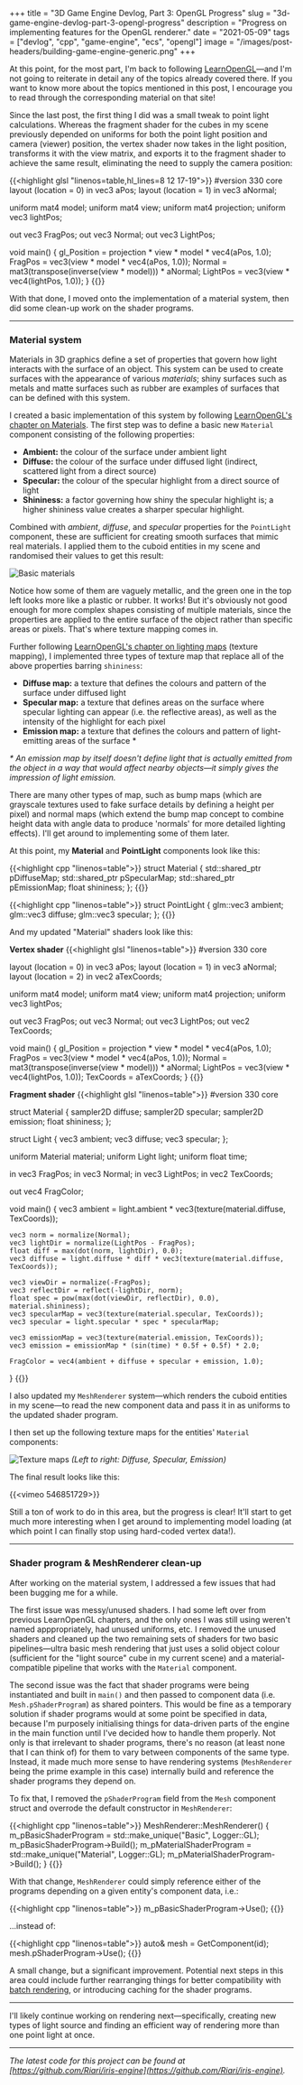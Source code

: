+++
title = "3D Game Engine Devlog, Part 3: OpenGL Progress"
slug = "3d-game-engine-devlog-part-3-opengl-progress"
description = "Progress on implementing features for the OpenGL renderer."
date = "2021-05-09"
tags = ["devlog", "cpp", "game-engine", "ecs", "opengl"]
image = "/images/post-headers/building-game-engine-generic.png"
+++

At this point, for the most part, I'm back to following [LearnOpenGL](https://learnopengl.com/)—and I'm not going to reiterate in detail any of the topics already covered there. If you want to know more about the topics mentioned in this post, I encourage you to read through the corresponding material on that site!

Since the last post, the first thing I did was a small tweak to point light calculations. Whereas the fragment shader for the cubes in my scene previously depended on uniforms for both the point light position and camera (viewer) position, the vertex shader now takes in the light position, transforms it with the view matrix, and exports it to the fragment shader to achieve the same result, eliminating the need to supply the camera position:

{{<highlight glsl "linenos=table,hl_lines=8 12 17-19">}}
#version 330 core
layout (location = 0) in vec3 aPos;
layout (location = 1) in vec3 aNormal;

uniform mat4 model;
uniform mat4 view;
uniform mat4 projection;
uniform vec3 lightPos;

out vec3 FragPos;
out vec3 Normal;
out vec3 LightPos;

void main()
{
    gl_Position = projection * view * model * vec4(aPos, 1.0);
    FragPos = vec3(view * model * vec4(aPos, 1.0));
    Normal = mat3(transpose(inverse(view * model))) * aNormal;
    LightPos = vec3(view * vec4(lightPos, 1.0));
}
{{</highlight>}}

With that done, I moved onto the implementation of a material system, then did some clean-up work on the shader programs.

---

### Material system

Materials in 3D graphics define a set of properties that govern how light interacts with the surface of an object. This system can be used to create surfaces with the appearance of various *materials*; shiny surfaces such as metals and matte surfaces such as rubber are examples of surfaces that can be defined with this system.

I created a basic implementation of this system by following [LearnOpenGL's chapter on Materials](https://learnopengl.com/Lighting/Materials). The first step was to define a basic new `Material` component consisting of the following properties:

- **Ambient:** the colour of the surface under ambient light
- **Diffuse:** the colour of the surface under diffused light (indirect, scattered light from a direct source)
- **Specular:** the colour of the specular highlight from a direct source of light
- **Shininess:** a factor governing how shiny the specular highlight is; a higher shininess value creates a sharper specular highlight.

Combined with *ambient*, *diffuse*, and *specular* properties for the `PointLight` component, these are sufficient for creating smooth surfaces that mimic real materials. I applied them to the cuboid entities in my scene and randomised their values to get this result:

![Basic materials](./basic-materials.png)

Notice how some of them are vaguely metallic, and the green one in the top left looks more like a plastic or rubber. It works! But it's obviously not good enough for more complex shapes consisting of multiple materials, since the properties are applied to the entire surface of the object rather than specific areas or pixels. That's where texture mapping comes in.

Further following [LearnOpenGL's chapter on lighting maps](https://learnopengl.com/Lighting/Materials) (texture mapping), I implemented three types of texture map that replace all of the above properties barring `shininess`:

- **Diffuse map:** a texture that defines the colours and pattern of the surface under diffused light
- **Specular map:** a texture that defines areas on the surface where specular lighting can appear (i.e. the reflective areas), as well as the intensity of the highlight for each pixel
- **Emission map:** a texture that defines the colours and pattern of light-emitting areas of the surface *

*\* An emission map by itself doesn't define light that is actually emitted from the object in a way that would affect nearby objects—it simply gives the impression of light emission.*

There are many other types of map, such as bump maps (which are grayscale textures used to fake surface details by defining a height per pixel) and normal maps (which extend the bump map concept to combine height data with angle data to produce 'normals' for more detailed lighting effects). I'll get around to implementing some of them later.

At this point, my **Material** and **PointLight** components look like this:

{{<highlight cpp "linenos=table">}}
struct Material
{
    std::shared_ptr<Texture> pDiffuseMap;
    std::shared_ptr<Texture> pSpecularMap;
    std::shared_ptr<Texture> pEmissionMap;
    float shininess;
};
{{</highlight>}}

{{<highlight cpp "linenos=table">}}
struct PointLight
{
    glm::vec3 ambient;
    glm::vec3 diffuse;
    glm::vec3 specular;
};
{{</highlight>}}

And my updated "Material" shaders look like this:

**Vertex shader**
{{<highlight glsl "linenos=table">}}
#version 330 core

layout (location = 0) in vec3 aPos;
layout (location = 1) in vec3 aNormal;
layout (location = 2) in vec2 aTexCoords;

uniform mat4 model;
uniform mat4 view;
uniform mat4 projection;
uniform vec3 lightPos;

out vec3 FragPos;
out vec3 Normal;
out vec3 LightPos;
out vec2 TexCoords;

void main()
{
    gl_Position = projection * view * model * vec4(aPos, 1.0);
    FragPos = vec3(view * model * vec4(aPos, 1.0));
    Normal = mat3(transpose(inverse(view * model))) * aNormal;
    LightPos = vec3(view * vec4(lightPos, 1.0));
    TexCoords = aTexCoords;
}
{{</highlight>}}

**Fragment shader**
{{<highlight glsl "linenos=table">}}
#version 330 core

struct Material {
    sampler2D diffuse;
    sampler2D specular;
    sampler2D emission;
    float shininess;
};

struct Light {
    vec3 ambient;
    vec3 diffuse;
    vec3 specular;
};

uniform Material material;
uniform Light light;
uniform float time;

in vec3 FragPos;
in vec3 Normal;
in vec3 LightPos;
in vec2 TexCoords;

out vec4 FragColor;

void main()
{
    vec3 ambient = light.ambient * vec3(texture(material.diffuse, TexCoords));

    vec3 norm = normalize(Normal);
    vec3 lightDir = normalize(LightPos - FragPos);
    float diff = max(dot(norm, lightDir), 0.0);
    vec3 diffuse = light.diffuse * diff * vec3(texture(material.diffuse, TexCoords));

    vec3 viewDir = normalize(-FragPos);
    vec3 reflectDir = reflect(-lightDir, norm);
    float spec = pow(max(dot(viewDir, reflectDir), 0.0), material.shininess);
    vec3 specularMap = vec3(texture(material.specular, TexCoords));
    vec3 specular = light.specular * spec * specularMap;

    vec3 emissionMap = vec3(texture(material.emission, TexCoords));
    vec3 emission = emissionMap * (sin(time) * 0.5f + 0.5f) * 2.0;

    FragColor = vec4(ambient + diffuse + specular + emission, 1.0);
}
{{</highlight>}}

I also updated my `MeshRenderer` system—which renders the cuboid entities in my scene—to read the new component data and pass it in as uniforms to the updated shader program.

I then set up the following texture maps for the entities' `Material` components:

![Texture maps](./texture-maps.jpg)
*(Left to right: Diffuse, Specular, Emission)*

The final result looks like this:

{{<vimeo 546851729>}}

Still a ton of work to do in this area, but the progress is clear! It'll start to get much more interesting when I get around to implementing model loading (at which point I can finally stop using hard-coded vertex data!).

---

### Shader program & MeshRenderer clean-up

After working on the material system, I addressed a few issues that had been bugging me for a while.

The first issue was messy/unused shaders. I had some left over from previous LearnOpenGL chapters, and the only ones I was still using weren't named apppropriately, had unused uniforms, etc. I removed the unused shaders and cleaned up the two remaining sets of shaders for two basic pipelines—ultra basic mesh rendering that just uses a solid object colour (sufficient for the "light source" cube in my current scene) and a material-compatible pipeline that works with the `Material` component.

The second issue was the fact that shader programs were being instantiated and built in `main()` and then passed to component data (i.e. `Mesh.pShaderProgram`) as shared pointers. This would be fine as a temporary solution if shader programs would at some point be specified in data, because I'm purposely initialising things for data-driven parts of the engine in the main function until I've decided how to handle them properly. Not only is that irrelevant to shader programs, there's no reason (at least none that I can think of) for them to vary between components of the same type. Instead, it made much more sense to have rendering systems (`MeshRenderer` being the prime example in this case) internally build and reference the shader programs they depend on.

To fix that, I removed the `pShaderProgram` field from the `Mesh` component struct and overrode the default constructor in `MeshRenderer`:

{{<highlight cpp "linenos=table">}}
MeshRenderer::MeshRenderer()
{
    m_pBasicShaderProgram = std::make_unique<ShaderProgram>("Basic", Logger::GL);
    m_pBasicShaderProgram->Build();
    m_pMaterialShaderProgram = std::make_unique<ShaderProgram>("Material", Logger::GL);
    m_pMaterialShaderProgram->Build();
}
{{</highlight>}}

With that change, `MeshRenderer` could simply reference either of the programs depending on a given entity's component data, i.e.:

{{<highlight cpp "linenos=table">}}
m_pBasicShaderProgram->Use();
{{</highlight>}}

...instead of:

{{<highlight cpp "linenos=table">}}
auto& mesh = GetComponent<Mesh>(id);
mesh.pShaderProgram->Use();
{{</highlight>}}

A small change, but a significant improvement. Potential next steps in this area could include further rearranging things for better compatibility with [batch rendering](https://www.youtube.com/watch?v=Th4huqR77rI), or introducing caching for the shader programs.

---

I'll likely continue working on rendering next—specifically, creating new types of light source and finding an efficient way of rendering more than one point light at once.

---

*The latest code for this project can be found at [https://github.com/Riari/iris-engine](https://github.com/Riari/iris-engine).*